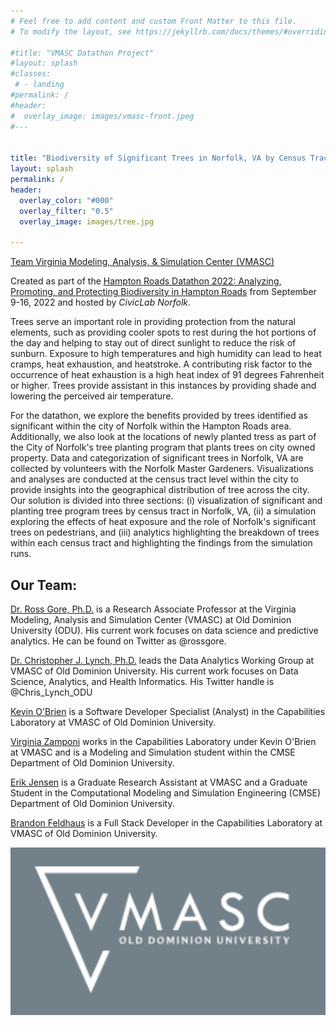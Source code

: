 ```yaml
---
# Feel free to add content and custom Front Matter to this file.
# To modify the layout, see https://jekyllrb.com/docs/themes/#overriding-theme-defaults

#title: "VMASC Datathon Project"
#layout: splash
#classes:
 # - landing
#permalink: /
#header:
#  overlay_image: images/vmasc-front.jpeg
#---


title: "Biodiversity of Significant Trees in Norfolk, VA by Census Tract"
layout: splash
permalink: /
header:
  overlay_color: "#000"
  overlay_filter: "0.5"
  overlay_image: images/tree.jpg

---
```



[Team Virginia Modeling, Analysis, & Simulation Center (VMASC)](https://vmasc.org)

Created as part of the [Hampton Roads Datathon 2022: Analyzing, Promoting, and Protecting Biodiversity in Hampton Roads](https://data.norfolk.gov/stories/s/Hampton-Roads-Datathon/wk4d-6jxs/) from September 9-16, 2022 and hosted by *CivicLab Norfolk*.

Trees serve an important role in providing protection from the natural elements, such as providing cooler spots to rest during the hot portions of the day and helping to stay out of direct sunlight to reduce the risk of sunburn. Exposure to high temperatures and high humidity can lead to heat cramps, heat exhaustion, and heatstroke. A contributing risk factor to the occurrence of heat exhaustion is a high heat index of 91 degrees Fahrenheit or higher. Trees provide assistant in this instances by providing shade and lowering the perceived air temperature.

For the datathon, we explore the benefits provided by trees identified as significant within the city of Norfolk within the Hampton Roads area. Additionally, we also look at the locations of newly planted tress as part of the City of Norfolk's tree planting program that plants trees on city owned property. Data and categorization of significant trees in Norfolk, VA are collected by volunteers with the Norfolk Master Gardeners. Visualizations and analyses are conducted at the census tract level within the city to provide insights into the geographical distribution of tree across the city. Our solution is divided into three sections: (i) visualization of significant and planting tree program trees by census tract in Norfolk, VA, (ii) a simulation exploring the effects of heat exposure and the role of Norfolk's significant trees on pedestrians, and (iii) analytics highlighting the breakdown of trees within each census tract and highlighting the findings from the simulation runs.



## Our Team:

[Dr. Ross Gore, Ph.D.](https://vmasc.org/staff-profiles/dr-ross-gore/) is a Research Associate Professor at the Virginia Modeling, Analysis and Simulation Center (VMASC) at Old Dominion University (ODU). His current work focuses on data science and predictive analytics. He can be found on Twitter as @rossgore.

[Dr. Christopher J. Lynch, Ph.D.](https://vmasc.org/staff-profiles/dr-christopher-lynch/) leads the Data Analytics Working Group at VMASC of Old Dominion University. His current work focuses on Data Science, Analytics, and Health Informatics. His Twitter handle is @Chris_Lynch_ODU

[Kevin O'Brien](https://www.linkedin.com/in/kevin-o-brien-0334321bb/) is a Software Developer Specialist (Analyst) in the Capabilities Laboratory at VMASC of Old Dominion University.

[Virginia Zamponi](https://www.linkedin.com/in/virginia-zamponi-536052209/) works in the Capabilities Laboratory under Kevin O'Brien at VMASC and is a Modeling and Simulation student within the CMSE Department of Old Dominion University.

[Erik Jensen](https://scholar.google.com/citations?hl=en&user=OHIeH5YAAAAJ) is a Graduate Research Assistant at VMASC and a Graduate Student in the Computational Modeling and Simulation Engineering (CMSE) Department of Old Dominion University.

[Brandon Feldhaus](https://www.linkedin.com/in/brandon-feldhaus-831100218/) is a Full Stack Developer in the Capabilities Laboratory at VMASC of Old Dominion University.


<p align="center">
    <img src="/images/vmasc.png" alt="VMASC Logo">
</p>